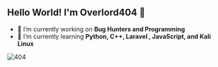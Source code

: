 ## Hello World! I'm Overlord404 👋



<!--
**C1C4D40/C1C4D40** is a ✨ _special_ ✨ repository because its `README.md` (this file) appears on your GitHub profile.

Here are some ideas to get you started:

- 🔭 I’m currently working on ...
- 🌱 I’m currently learning ...
- 👯 I’m looking to collaborate on ...
- 🤔 I’m looking for help with ...
- 💬 Ask me about ...
- 📫 How to reach me: ...
- 😄 Pronouns: ...
- ⚡ Fun fact: ...
-->

- 🔭 I’m currently working on **Bug Hunters and Programming**
- 🌱 I’m currently learning **Python, C++, Laravel , JavaScript, and Kali Linux**

![404](https://media4.giphy.com/media/v1.Y2lkPTc5MGI3NjExM2NkMHRzeGhyNnJoc3U4NnN5bmI1YjFwbTYxNmlzdjVsZTJ6bWpkZiZlcD12MV9pbnRlcm5hbF9naWZfYnlfaWQmY3Q9Zw/fmkYSBlJt3XjNF6p9c/giphy.gif)

